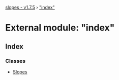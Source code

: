 [slopes - v1.7.5](../README.md) › ["index"](_index_.md)

# External module: "index"

## Index

### Classes

* [Slopes](../classes/_index_.slopes.md)
